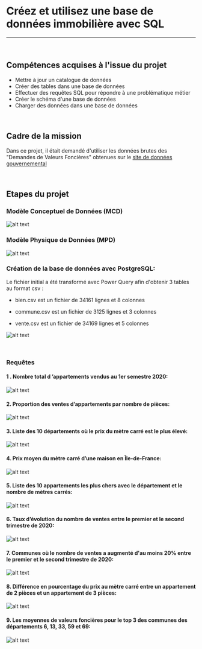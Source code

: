 # Créez et utilisez une base de données immobilière avec SQL
---
<br>

## Compétences acquises à l'issue du projet
* Mettre à jour un catalogue de données
* Créer des tables dans une base de données
* Effectuer des requêtes SQL pour répondre à une problématique métier
* Créer le schéma d'une base de données
* Charger des données dans une base de données

<br>

## Cadre de la mission
Dans ce projet, il était demandé d'utiliser les données brutes des "Demandes de Valeurs Foncières" obtenues sur le <a href="https://www.data.gouv.fr">site de données gouvernemental</a>  

<br>

## Etapes du projet

### Modèle Conceptuel de Données (MCD)
![alt text](https://github.com/StephaneBertrand34/Projet-SQL/blob/main/P3_BERTRAND_2.%20MCD.jpg?raw=true)
<br>

### Modèle Physique de Données (MPD)
![alt text](https://github.com/StephaneBertrand34/Projet-SQL/blob/main/P3_BERTRAND_3.%20MPD.jpg?raw=true)
<br>

### Création de la base de données avec PostgreSQL:

Le fichier initial a été transformé avec Power Query afin d'obtenir 3 tables au format csv :

* bien.csv est un fichier de 34161 lignes et 8 colonnes 
    
* commune.csv est un fichier de 3125 lignes et 3 colonnes
  
* vente.csv est un fichier de 34169 lignes et 5 colonnes
 
![alt text](https://github.com/StephaneBertrand34/Projet-SQL/blob/main/Cr%C3%A9ation%20de%20la%20base%20SQL.jpg)

<br>

### Requêtes

#### 1 . Nombre total d ’appartements vendus au 1er semestre 2020:
![alt text](https://github.com/StephaneBertrand34/Projet-SQL/blob/main/Requ%C3%AAte%201.jpg)

#### 2. Proportion des ventes d’appartements par nombre de pièces:
![alt text](https://github.com/StephaneBertrand34/Projet-SQL/blob/main/Requ%C3%AAte%202.jpg)

#### 3. Liste des 10 départements où le prix du mètre carré est le plus élevé:
![alt text](https://github.com/StephaneBertrand34/Projet-SQL/blob/main/Requ%C3%AAte%203.jpg)

#### 4. Prix moyen du mètre carré d’une maison en Île-de-France:
![alt text](https://github.com/StephaneBertrand34/Projet-SQL/blob/main/Requ%C3%AAte%204.jpg)

#### 5. Liste des 10 appartements les plus chers avec le département et le nombre de mètres carrés:
![alt text](https://github.com/StephaneBertrand34/Projet-SQL/blob/main/Requ%C3%AAte%205.jpg)

#### 6. Taux d’évolution du nombre de ventes entre le premier et le second trimestre de 2020:
![alt text](https://github.com/StephaneBertrand34/Projet-SQL/blob/main/Requ%C3%AAte%206.jpg)

#### 7. Communes où le nombre de ventes a augmenté d'au moins 20% entre le premier et le second trimestre de 2020:
![alt text](https://github.com/StephaneBertrand34/Projet-SQL/blob/main/Requ%C3%AAte%207.jpg)

#### 8. Différence en pourcentage du prix au mètre carré entre un appartement de 2 pièces et un appartement de 3 pièces:
![alt text](https://github.com/StephaneBertrand34/Projet-SQL/blob/main/Requ%C3%AAte%208.jpg)

#### 9. Les moyennes de valeurs foncières pour le top 3 des communes des départements 6, 13, 33, 59 et 69:
![alt text](https://github.com/StephaneBertrand34/Projet-SQL/blob/main/Requ%C3%AAte%209.jpg)
